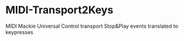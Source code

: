 # MIDI-Transport2Keys
MIDI Mackie Universal Control transport Stop&amp;Play events translated to keypresses
